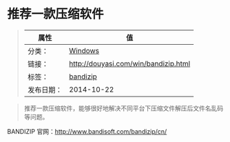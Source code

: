 # 推荐一款压缩软件

>|  属性  |  值  |
>| ----- | ----- |
>| 分类： | [Windows](http://douyasi.com/category/win/) |
>| 链接： | http://douyasi.com/win/bandizip.html |
>| 标签： | [bandizip](http://douyasi.com/tag/bandizip)  |
>| 发布日期： | 2014-10-22 |

>    推荐一款压缩软件，能够很好地解决不同平台下压缩文件解压后文件名乱码等问题。

BANDIZIP
官网：<http://www.bandisoft.com/bandizip/cn/>